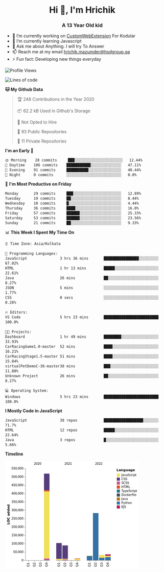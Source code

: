 <h1 align="center">Hi 👋, I'm Hrichik</h1>
<h3 align="center">A 13 Year Old kid</h3>


- 🔭 I’m currently working on [CustomWebExtension](https://github.com/hrichiksite/CustomWebExtension) For Kodular
- 🌱 I’m currently learning Javascript
- 💬 Ask me about Anything. I will try To Answer
- 📫 Reach me at my email hrichik.mazumder@hsdgroup.ga
- ⚡ Fun fact: Developing new things everyday

<!--START_SECTION:waka-->
![Profile Views](http://img.shields.io/badge/Profile%20Views-0-blue)

![Lines of code](https://img.shields.io/badge/From%20Hello%20World%20I%27ve%20Written-4.4%20million%20lines%20of%20code-blue)

**🐱 My Github Data** 

> 🏆 248 Contributions in the Year 2020
 > 
> 📦 62.2 kB Used in Github's Storage 
 > 
> 🚫 Not Opted to Hire
 > 
> 📜 93 Public Repositories
 > 
> 🔑 11 Private Repositories 

**I'm an Early 🐤** 

```text
🌞 Morning    28 commits     ███░░░░░░░░░░░░░░░░░░░░░░   12.44% 
🌆 Daytime    106 commits    ███████████░░░░░░░░░░░░░░   47.11% 
🌃 Evening    91 commits     ██████████░░░░░░░░░░░░░░░   40.44% 
🌙 Night      0 commits      ░░░░░░░░░░░░░░░░░░░░░░░░░   0.0%

```
📅 **I'm Most Productive on Friday** 

```text
Monday       29 commits     ███░░░░░░░░░░░░░░░░░░░░░░   12.89% 
Tuesday      19 commits     ██░░░░░░░░░░░░░░░░░░░░░░░   8.44% 
Wednesday    10 commits     █░░░░░░░░░░░░░░░░░░░░░░░░   4.44% 
Thursday     36 commits     ████░░░░░░░░░░░░░░░░░░░░░   16.0% 
Friday       57 commits     ██████░░░░░░░░░░░░░░░░░░░   25.33% 
Saturday     53 commits     ██████░░░░░░░░░░░░░░░░░░░   23.56% 
Sunday       21 commits     ██░░░░░░░░░░░░░░░░░░░░░░░   9.33%

```


📊 **This Week I Spent My Time On** 

```text
⌚︎ Time Zone: Asia/Kolkata

💬 Programming Languages: 
JavaScript               3 hrs 36 mins       ████████████████░░░░░░░░░   67.02% 
HTML                     1 hr 13 mins        █████░░░░░░░░░░░░░░░░░░░░   22.61% 
Java                     26 mins             ██░░░░░░░░░░░░░░░░░░░░░░░   8.27% 
JSON                     5 mins              ░░░░░░░░░░░░░░░░░░░░░░░░░   1.77% 
CSS                      0 secs              ░░░░░░░░░░░░░░░░░░░░░░░░░   0.26%

🔥 Editors: 
VS Code                  5 hrs 23 mins       █████████████████████████   100.0%

🐱‍💻 Projects: 
Dashboard                1 hr 49 mins        ████████░░░░░░░░░░░░░░░░░   33.93% 
CarRacingGame1.0-master  52 mins             ████░░░░░░░░░░░░░░░░░░░░░   16.21% 
CarRacingStage1.5-master 51 mins             ████░░░░░░░░░░░░░░░░░░░░░   15.84% 
virtualPetDemoC-36-master38 mins             ███░░░░░░░░░░░░░░░░░░░░░░   11.88% 
Unknown Project          26 mins             ██░░░░░░░░░░░░░░░░░░░░░░░   8.27%

💻 Operating System: 
Windows                  5 hrs 23 mins       █████████████████████████   100.0%

```

**I Mostly Code in JavaScript** 

```text
JavaScript               38 repos            ██████████████████░░░░░░░   71.7% 
HTML                     12 repos            █████░░░░░░░░░░░░░░░░░░░░   22.64% 
Java                     3 repos             █░░░░░░░░░░░░░░░░░░░░░░░░   5.66%

```


**Timeline**

![Chart not found](https://github.com/hrichiksite/hrichiksite/blob/master/charts/bar_graph.png) 


<!--END_SECTION:waka-->

